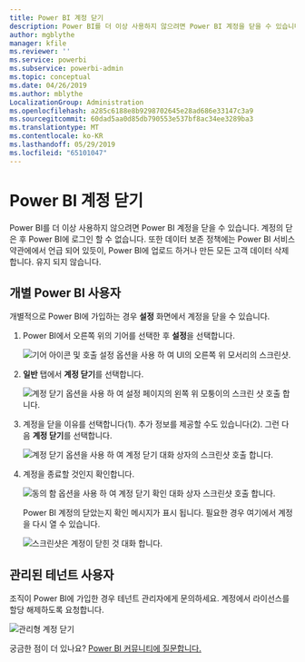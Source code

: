 ```yaml
---
title: Power BI 계정 닫기
description: Power BI를 더 이상 사용하지 않으려면 Power BI 계정을 닫을 수 있습니다.
author: mgblythe
manager: kfile
ms.reviewer: ''
ms.service: powerbi
ms.subservice: powerbi-admin
ms.topic: conceptual
ms.date: 04/26/2019
ms.author: mblythe
LocalizationGroup: Administration
ms.openlocfilehash: a285c6188e8b9298702645e28ad686e33147c3a9
ms.sourcegitcommit: 60dad5aa0d85db790553e537bf8ac34ee3289ba3
ms.translationtype: MT
ms.contentlocale: ko-KR
ms.lasthandoff: 05/29/2019
ms.locfileid: "65101047"
---
```

# <a name="close-your-power-bi-account"></a>Power BI 계정 닫기

Power BI를 더 이상 사용하지 않으려면 Power BI 계정을 닫을 수 있습니다.  계정의 닫은 후 Power BI에 로그인 할 수 없습니다. 또한 데이터 보존 정책에는 Power BI 서비스 약관에에서 언급 되어 있듯이, Power BI에 업로드 하거나 만든 모든 고객 데이터 삭제 합니다. 유지 되지 않습니다.

## <a name="individual-power-bi-users"></a>개별 Power BI 사용자

개별적으로 Power BI에 가입하는 경우 **설정** 화면에서 계정을 닫을 수 있습니다.

1. Power BI에서 오른쪽 위의 기어를 선택한 후 **설정**을 선택합니다.

    ![기어 아이콘 및 호출 설정 옵션을 사용 하 여 UI의 오른쪽 위 모서리의 스크린샷.](media/service-admin-closing-your-account/close-account-settings.png)

1. **일반** 탭에서 **계정 닫기**를 선택합니다.

    ![계정 닫기 옵션을 사용 하 여 설정 페이지의 왼쪽 위 모퉁이의 스크린 샷 호출 합니다.](media/service-admin-closing-your-account/close-account-settings-2.png)

1. 계정을 닫을 이유를 선택합니다(1). 추가 정보를 제공할 수도 있습니다(2). 그런 다음 **계정 닫기**를 선택합니다.

    ![계정 닫기 옵션을 사용 하 여 계정 닫기 대화 상자의 스크린샷 호출 합니다.](media/service-admin-closing-your-account/close-account-settings-3.png)

1. 계정을 종료할 것인지 확인합니다.

    ![동의 함 옵션을 사용 하 여 계정 닫기 확인 대화 상자 스크린샷 호출 합니다.](media/service-admin-closing-your-account/close-account-settings-4.png)

    Power BI 계정의 닫았는지 확인 메시지가 표시 됩니다. 필요한 경우 여기에서 계정을 다시 열 수 있습니다.

    ![스크린샷은 계정이 닫힌 것 대화 합니다.](media/service-admin-closing-your-account/close-account-settings-5.png)

## <a name="managed-tenant-users"></a>관리된 테넌트 사용자

조직이 Power BI에 가입한 경우 테넌트 관리자에게 문의하세요. 계정에서 라이선스를 할당 해제하도록 요청합니다.

![관리형 계정 닫기](media/service-admin-closing-your-account/close-account-managed.png)

궁금한 점이 더 있나요? [Power BI 커뮤니티에 질문합니다.](http://community.powerbi.com/)